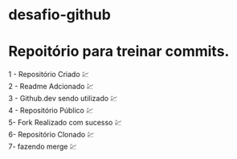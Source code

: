 # desafio-github
# Repoitório para treinar commits.

1 - Repositório Criado 💹 <br>
2 - Readme Adcionado 💹<br>
3 - Github.dev sendo utilizado 💹<br>
4 - Repositório Público 💹<br>
5- Fork Realizado com sucesso 💹<br>
6- Repositório Clonado 💹<br>
7- fazendo merge 💹<br>
